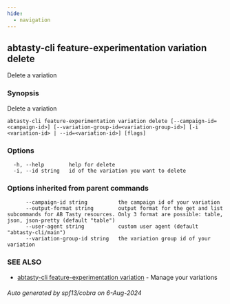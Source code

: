 ```yaml
---
hide:
  - navigation
---
```

## abtasty-cli feature-experimentation variation delete

Delete a variation

### Synopsis

Delete a variation

```
abtasty-cli feature-experimentation variation delete [--campaign-id=<campaign-id>] [--variation-group-id=<variation-group-id>] [-i <variation-id> | --id=<variation-id>] [flags]
```

### Options

```
  -h, --help        help for delete
  -i, --id string   id of the variation you want to delete
```

### Options inherited from parent commands

```
      --campaign-id string          the campaign id of your variation
      --output-format string        output format for the get and list subcommands for AB Tasty resources. Only 3 format are possible: table, json, json-pretty (default "table")
      --user-agent string           custom user agent (default "abtasty-cli/main")
      --variation-group-id string   the variation group id of your variation
```

### SEE ALSO

* [abtasty-cli feature-experimentation variation](abtasty-cli_feature-experimentation_variation.md)	 - Manage your variations

###### Auto generated by spf13/cobra on 6-Aug-2024
